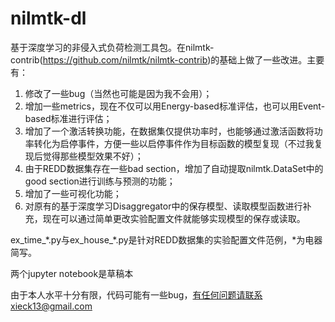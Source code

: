 # nilmtk-dl
基于深度学习的非侵入式负荷检测工具包。在nilmtk-contrib(https://github.com/nilmtk/nilmtk-contrib)的基础上做了一些改进。主要有：
1. 修改了一些bug（当然也可能是因为我不会用）；
2. 增加一些metrics，现在不仅可以用Energy-based标准评估，也可以用Event-based标准进行评估；
3. 增加了一个激活转换功能，在数据集仅提供功率时，也能够通过激活函数将功率转化为启停事件，方便一些以启停事件作为目标函数的模型复现（不过我复现后觉得那些模型效果不好）；
4. 由于REDD数据集存在一些bad section，增加了自动提取nilmtk.DataSet中的good section进行训练与预测的功能；
5. 增加了一些可视化功能；
6. 对原有的基于深度学习Disaggregator中的保存模型、读取模型函数进行补充，现在可以通过简单更改实验配置文件就能够实现模型的保存或读取。

ex_time_\*.py与ex_house_\*.py是针对REDD数据集的实验配置文件范例，\*为电器简写。

两个jupyter notebook是草稿本

由于本人水平十分有限，代码可能有一些bug，有任何问题请联系xieck13@gmail.com